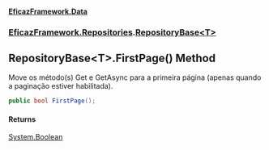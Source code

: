 #### [EficazFramework.Data](EficazFrameworkData.md 'EficazFramework Data')
### [EficazFramework.Repositories](EficazFrameworkData.md#EficazFramework_Repositories 'EficazFramework.Repositories').[RepositoryBase&lt;T&gt;](RepositoryBase_T_.md 'EficazFramework.Repositories.RepositoryBase&lt;T&gt;')
## RepositoryBase&lt;T&gt;.FirstPage() Method
Move os método(s) Get e GetAsync para a primeira página (apenas quando a paginação estiver habilitada).  
```csharp
public bool FirstPage();
```
#### Returns
[System.Boolean](https://docs.microsoft.com/en-us/dotnet/api/System.Boolean 'System.Boolean')  
